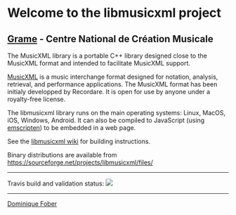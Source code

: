 Welcome to the libmusicxml project
======================================================================

[Grame](http://www.grame.fr) - Centre National de Création Musicale
----------------------------------------------------------------------

The MusicXML library is a portable C++ library designed close to the MusicXML format and intended to facilitate MusicXML support.

[MusicXML](http://www.musicxml.com/) is a music interchange format designed for notation, analysis, retrieval, and performance applications. The MusicXML format has been initialy developped by Recordare. It is open for use by anyone under a royalty-free license.


The libmusicxml library runs on the main operating systems: Linux, MacOS, iOS, Windows, Android. It can also be compiled to JavaScript (using [emscripten](http://emscripten.org)) to be embedded in a web page.

See the [libmusicxml wiki](https://github.com/grame-cncm/libmusicxml/wiki) for building instructions.

Binary distributions are available from https://sourceforge.net/projects/libmusicxml/files/


---

Travis build and validation status:  <a href="https://travis-ci.org/grame-cncm/libmusicxml"><img src="https://travis-ci.org/grame-cncm/libmusicxml.svg?branch=dev"></a>

----------------------------------------------------------------------
[Dominique Fober](https://github.com/dfober)
